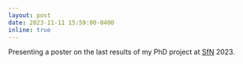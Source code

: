 ```yaml
---
layout: post
date: 2023-11-11 15:59:00-0400
inline: true
---
```


Presenting a poster on the last results of my PhD project at [SfN](https://www.sfn.org/) 2023.
